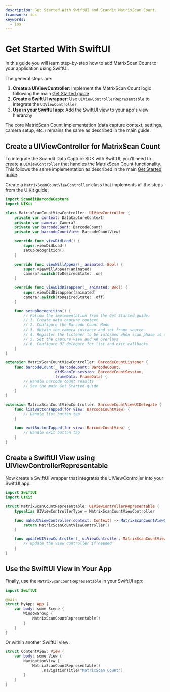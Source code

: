 ```yaml
---
description: Get Started With SwiftUI and Scandit MatrixScan Count.
framework: ios
keywords:
  - ios
---
```


# Get Started With SwiftUI

In this guide you will learn step-by-step how to add MatrixScan Count to your application using SwiftUI.

The general steps are:

1. **Create a UIViewController**: Implement the MatrixScan Count logic following the main [Get Started guide](./get-started.md)
2. **Create a SwiftUI wrapper**: Use `UIViewControllerRepresentable` to integrate the `UIViewController`
3. **Use in your SwiftUI app**: Add the SwiftUI view to your app's view hierarchy

The core MatrixScan Count implementation (data capture context, settings, camera setup, etc.) remains the same as described in the main guide.

## Create a UIViewController for MatrixScan Count

To integrate the Scandit Data Capture SDK with SwiftUI, you'll need to create a `UIViewController` that handles the MatrixScan Count functionality. This follows the same implementation as described in the main [Get Started guide](./get-started.md).

Create a `MatrixScanCountViewController` class that implements all the steps from the UIKit guide:

```swift
import ScanditBarcodeCapture
import UIKit

class MatrixScanCountViewController: UIViewController {
    private var context: DataCaptureContext!
    private var camera: Camera?
    private var barcodeCount: BarcodeCount!
    private var barcodeCountView: BarcodeCountView!

    override func viewDidLoad() {
        super.viewDidLoad()
        setupRecognition()
    }

    override func viewWillAppear(_ animated: Bool) {
        super.viewWillAppear(animated)
        camera?.switch(toDesiredState: .on)
    }

    override func viewDidDisappear(_ animated: Bool) {
        super.viewDidDisappear(animated)
        camera?.switch(toDesiredState: .off)
    }

    func setupRecognition() {
        // Follow the implementation from the Get Started guide:
        // 1. Create data capture context
        // 2. Configure the Barcode Count Mode
        // 3. Obtain the camera instance and set frame source
        // 4. Register the listener to be informed when scan phase is complete
        // 5. Set the capture view and AR overlays
        // 6. Configure UI delegate for list and exit callbacks
    }
}

extension MatrixScanCountViewController: BarcodeCountListener {
    func barcodeCount(_ barcodeCount: BarcodeCount,
                      didScanIn session: BarcodeCountSession,
                      frameData: FrameData) {
        // Handle barcode count results
        // See the main Get Started guide
    }
}

extension MatrixScanCountViewController: BarcodeCountViewUIDelegate {
    func listButtonTapped(for view: BarcodeCountView) {
        // Handle list button tap
    }

    func exitButtonTapped(for view: BarcodeCountView) {
        // Handle exit button tap
    }
}
```

## Create a SwiftUI View using UIViewControllerRepresentable

Now create a SwiftUI wrapper that integrates the UIViewController into your SwiftUI app:

```swift
import SwiftUI
import UIKit

struct MatrixScanCountRepresentable: UIViewControllerRepresentable {
    typealias UIViewControllerType = MatrixScanCountViewController

    func makeUIViewController(context: Context) -> MatrixScanCountViewController {
        return MatrixScanCountViewController()
    }

    func updateUIViewController(_ uiViewController: MatrixScanCountViewController, context: Context) {
        // Update the view controller if needed
    }
}
```

## Use the SwiftUI View in Your App

Finally, use the `MatrixScanCountRepresentable` in your SwiftUI app:

```swift
import SwiftUI

@main
struct MyApp: App {
    var body: some Scene {
        WindowGroup {
            MatrixScanCountRepresentable()
        }
    }
}
```

Or within another SwiftUI view:

```swift
struct ContentView: View {
    var body: some View {
        NavigationView {
            MatrixScanCountRepresentable()
                .navigationTitle("MatrixScan Count")
        }
    }
}
```